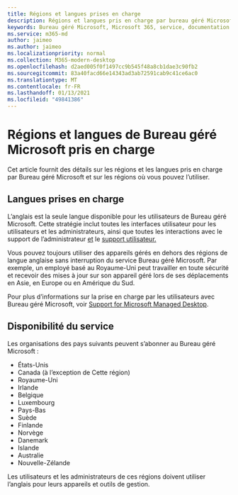 ```yaml
---
title: Régions et langues prises en charge
description: Régions et langues pris en charge par bureau géré Microsoft
keywords: Bureau géré Microsoft, Microsoft 365, service, documentation
ms.service: m365-md
author: jaimeo
ms.author: jaimeo
ms.localizationpriority: normal
ms.collection: M365-modern-desktop
ms.openlocfilehash: d2aed005f0f1497cc9b545f48a8cb1dae3c90fb2
ms.sourcegitcommit: 83a40facd66e14343ad3ab72591cab9c41ce6ac0
ms.translationtype: MT
ms.contentlocale: fr-FR
ms.lasthandoff: 01/13/2021
ms.locfileid: "49841386"
---
```

# <a name="microsoft-managed-desktop-supported-regions-and-languages"></a>Régions et langues de Bureau géré Microsoft pris en charge

Cet article fournit des détails sur les régions et les langues pris en charge par Bureau géré Microsoft et sur les régions où vous pouvez l’utiliser.

## <a name="supported-languages"></a>Langues prises en charge

L’anglais est la seule langue disponible pour les utilisateurs de Bureau géré Microsoft. Cette stratégie inclut toutes les interfaces utilisateur pour les utilisateurs et les administrateurs, ainsi que toutes les interactions avec le support de l’administrateur [et](https://docs.microsoft.com/microsoft-365/managed-desktop/working-with-managed-desktop/admin-support) le [support utilisateur.](https://docs.microsoft.com/microsoft-365/managed-desktop/working-with-managed-desktop/end-user-support)


Vous pouvez toujours utiliser des appareils gérés en dehors des régions de langue anglaise sans interruption du service Bureau géré Microsoft. Par exemple, un employé basé au Royaume-Uni peut travailler en toute sécurité et recevoir des mises à jour sur son appareil géré lors de ses déplacements en Asie, en Europe ou en Amérique du Sud. 

Pour plus d’informations sur la prise en charge par les utilisateurs avec Bureau géré Microsoft, voir [Support for Microsoft Managed Desktop](https://docs.microsoft.com/microsoft-365/managed-desktop/service-description/support).

## <a name="availability-of-the-service"></a>Disponibilité du service

Les organisations des pays suivants peuvent s’abonner au Bureau géré Microsoft :

- États-Unis
- Canada (à l’exception de Cette région)
- Royaume-Uni
- Irlande
- Belgique
- Luxembourg
- Pays-Bas
- Suède
- Finlande
- Norvège
- Danemark
- Islande
- Australie
- Nouvelle-Zélande

Les utilisateurs et les administrateurs de ces régions doivent utiliser l’anglais pour leurs appareils et outils de gestion. 
